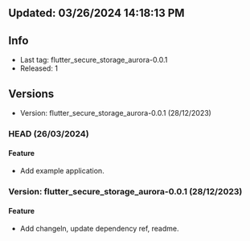 ## Updated: 03/26/2024 14:18:13 PM

## Info

- Last tag: flutter_secure_storage_aurora-0.0.1
- Released: 1

## Versions

- Version: flutter_secure_storage_aurora-0.0.1 (28/12/2023)

### HEAD (26/03/2024)

#### Feature

- Add example application.

### Version: flutter_secure_storage_aurora-0.0.1 (28/12/2023)

#### Feature

- Add changeln, update dependency ref, readme.
